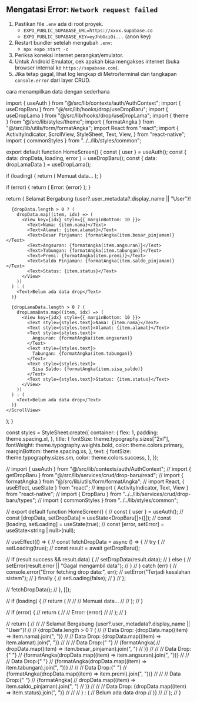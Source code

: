 ## Mengatasi Error: `Network request failed`

1. Pastikan file `.env` ada di root proyek.
   - `EXPO_PUBLIC_SUPABASE_URL=https://xxxx.supabase.co`
   - `EXPO_PUBLIC_SUPABASE_KEY=eyJhbGciOi...` (anon key)
2. Restart bundler setelah mengubah `.env`:
   - `npx expo start -c`
3. Periksa koneksi internet perangkat/emulator.
4. Untuk Android Emulator, cek apakah bisa mengakses internet (buka browser internal ke `https://supabase.com`).
5. Jika tetap gagal, lihat log lengkap di Metro/terminal dan tangkapan `console.error` dari layer CRUD.

cara menampilkan data dengan sederhana

import { useAuth } from "@/src/lib/contexts/auth/AuthContext";
import { useDropBaru } from "@/src/lib/hooks/drop/useDropBaru";
import { useDropLama } from "@/src/lib/hooks/drop/useDropLama";
import { theme } from "@/src/lib/styles/theme";
import { formatAngka } from "@/src/lib/utils/form/formatAngka";
import React from "react";
import {
ActivityIndicator,
ScrollView,
StyleSheet,
Text,
View,
} from "react-native";
import { commonStyles } from "../../lib/styles/common";

export default function HomeScreen() {
const { user } = useAuth();
const { data: dropData, loading, error } = useDropBaru();
const { data: dropLamaData } = useDropLama();

if (loading) {
return (
<View style={commonStyles.centeredContainer}>
<ActivityIndicator size="large" />
<Text style={commonStyles.title}>Memuat data...</Text>
</View>
);
}

if (error) {
return (
<View style={commonStyles.centeredContainer}>
<Text style={commonStyles.title}>Error: {error}</Text>
</View>
);
}

return (
<ScrollView style={styles.container}>
<Text style={styles.title}>
Selamat Bergabung {user?.user_metadata?.display_name || "User"}!
</Text>

      {dropData.length > 0 ? (
        dropData.map((item, idx) => (
          <View key={idx} style={{ marginBottom: 10 }}>
            <Text>Nama: {item.nama}</Text>
            <Text>Alamat: {item.alamat}</Text>
            <Text>Besar Pinjaman: {formatAngka(item.besar_pinjaman)}</Text>
            <Text>Angsuran: {formatAngka(item.angsuran)}</Text>
            <Text>Tabungan: {formatAngka(item.tabungan)}</Text>
            <Text>Premi: {formatAngka(item.premi)}</Text>
            <Text>Saldo Pinjaman: {formatAngka(item.saldo_pinjaman)}</Text>
            <Text>Status: {item.status}</Text>
          </View>
        ))
      ) : (
        <Text>Belum ada data drop</Text>
      )}

      {dropLamaData.length > 0 ? (
        dropLamaData.map((item, idx) => (
          <View key={idx} style={{ marginBottom: 10 }}>
            <Text style={styles.text}>Nama: {item.nama}</Text>
            <Text style={styles.text}>Alamat: {item.alamat}</Text>
            <Text style={styles.text}>
              Angsuran: {formatAngka(item.angsuran)}
            </Text>
            <Text style={styles.text}>
              Tabungan: {formatAngka(item.tabungan)}
            </Text>
            <Text style={styles.text}>
              Sisa Saldo: {formatAngka(item.sisa_saldo)}
            </Text>
            <Text style={styles.text}>Status: {item.status}</Text>
          </View>
        ))
      ) : (
        <Text>Belum ada data drop</Text>
      )}
    </ScrollView>

);
}

const styles = StyleSheet.create({
container: {
flex: 1,
padding: theme.spacing.xl,
},
title: {
fontSize: theme.typography.sizes["2xl"],
fontWeight: theme.typography.weights.bold,
color: theme.colors.primary,
marginBottom: theme.spacing.xs,
},
text: {
fontSize: theme.typography.sizes.sm,
color: theme.colors.success,
},
});

// import { useAuth } from "@/src/lib/contexts/auth/AuthContext";
// import { getDropBaru } from "@/src/lib/services/crud/drop-baru/read";
// import { formatAngka } from "@/src/lib/utils/form/formatAngka";
// import React, { useEffect, useState } from "react";
// import { ActivityIndicator, Text, View } from "react-native";
// import { DropBaru } from "../../lib/services/crud/drop-baru/types";
// import { commonStyles } from "../../lib/styles/common";

// export default function HomeScreen() {
// const { user } = useAuth();
// const [dropData, setDropData] = useState<DropBaru[]>([]);
// const [loading, setLoading] = useState(true);
// const [error, setError] = useState<string | null>(null);

// useEffect(() => {
// const fetchDropData = async () => {
// try {
// setLoading(true);
// const result = await getDropBaru();

// if (result.success && result.data) {
// setDropData(result.data);
// } else {
// setError(result.error || "Gagal mengambil data");
// }
// } catch (err) {
// console.error("Error fetching drop data:", err);
// setError("Terjadi kesalahan sistem");
// } finally {
// setLoading(false);
// }
// };

// fetchDropData();
// }, []);

// if (loading) {
// return (
// <View style={commonStyles.centeredContainer}>
// <ActivityIndicator size="large" />
// <Text style={commonStyles.title}>Memuat data...</Text>
// </View>
// );
// }

// if (error) {
// return (
// <View style={commonStyles.centeredContainer}>
// <Text style={commonStyles.title}>Error: {error}</Text>
// </View>
// );
// }

// return (
// <View style={commonStyles.centeredContainer}>
// <Text style={commonStyles.title}>
// Selamat Bergabung {user?.user_metadata?.display_name || "User"}!
// </Text>
// {dropData.length > 0 ? (
// <View>
// <Text>Data Drop: {dropData.map((item) => item.nama).join(", ")}</Text>
// <Text>
// Data Drop: {dropData.map((item) => item.alamat).join(", ")}
// </Text>
// <Text>
// Data Drop:{" "}
// {formatAngka(
// dropData.map((item) => item.besar_pinjaman).join(", ")
// )}
// </Text>
// <Text>
// Data Drop:{" "}
// {formatAngka(dropData.map((item) => item.angsuran).join(", "))}
// </Text>
// <Text>
// Data Drop:{" "}
// {formatAngka(dropData.map((item) => item.tabungan).join(", "))}
// </Text>
// <Text>
// Data Drop:{" "}
// {formatAngka(dropData.map((item) => item.premi).join(", "))}
// </Text>
// <Text>
// Data Drop:{" "}
// {formatAngka(
// dropData.map((item) => item.saldo_pinjaman).join(", ")
// )}
// </Text>
// <Text>
// Data Drop: {dropData.map((item) => item.status).join(", ")}
// </Text>
// </View>
// ) : (
// <Text>Belum ada data drop</Text>
// )}
// </View>
// );
// }
